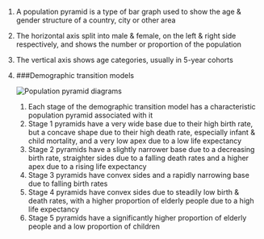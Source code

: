 1. A population pyramid is a type of bar graph used to show the age & gender structure of a country, city or other area
2. The horizontal axis split into male & female, on the left & right side respectively, and shows the number or proportion of the population
3. The vertical axis shows age categories, usually in 5-year cohorts
4. ###Demographic transition models

    ![Population pyramid diagrams](/gcse/img/geography/populationpyramids.png)

    1. Each stage of the demographic transition model has a characteristic population pyramid associated with it
    2. Stage 1 pyramids have a very wide base due to their high birth rate, but a concave shape due to their high death rate, especially infant & child mortality, and a very low apex due to a low life expectancy
    3. Stage 2 pyramids have a slightly narrower base due to a decreasing birth rate, straighter sides due to a falling death rates and a higher apex due to a rising life expectancy
    4. Stage 3 pyramids have convex sides and a rapidly narrowing base due to falling birth rates
    5. Stage 4 pyramids have convex sides due to steadily low birth & death rates, with a higher proportion of elderly people due to a high life expectancy
    6. Stage 5 pyramids have a significantly higher proportion of elderly people and a low proportion of children
